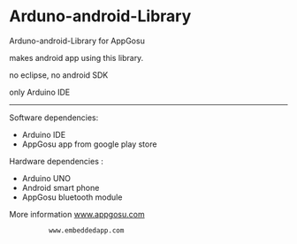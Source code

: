 Arduno-android-Library
==============

Arduno-android-Library for AppGosu

makes android app using this library.

no eclipse, no android SDK

only Arduino IDE

-------------------------

Software dependencies:
* Arduino IDE
* AppGosu app from google play store


Hardware dependencies : 
* Arduino UNO
* Android smart phone
* AppGosu bluetooth module
 

More information   www.appgosu.com
 
              www.embeddedapp.com 
